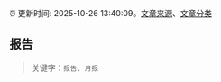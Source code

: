 :alarm_clock: 更新时间: 2025-10-26 13:40:09。[文章来源](/README.md)、[文章分类](/TAGS.md)

## 报告


> 关键字：`报告`、`月报`



